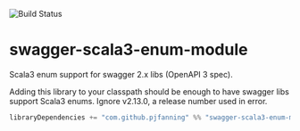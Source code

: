 ![Build Status](https://github.com/swagger-akka-http/swagger-scala3-enum-module/actions/workflows/ci.yml/badge.svg)
<!--
[![Maven Central](https://maven-badges.herokuapp.com/maven-central/com.github.swagger-akka-http/swagger-scala3-enum-module_3/badge.svg?style=plastic)](https://maven-badges.herokuapp.com/maven-central/com.github.swagger-akka-http/swagger-scala3-enum_3)
-->

# swagger-scala3-enum-module
Scala3 enum support for swagger 2.x libs (OpenAPI 3 spec).

Adding this library to your classpath should be enough to have swagger libs support Scala3 enums. Ignore v2.13.0, a release number used in error.

```scala
libraryDependencies += "com.github.pjfanning" %% "swagger-scala3-enum-module" % "2.7.0"
```
